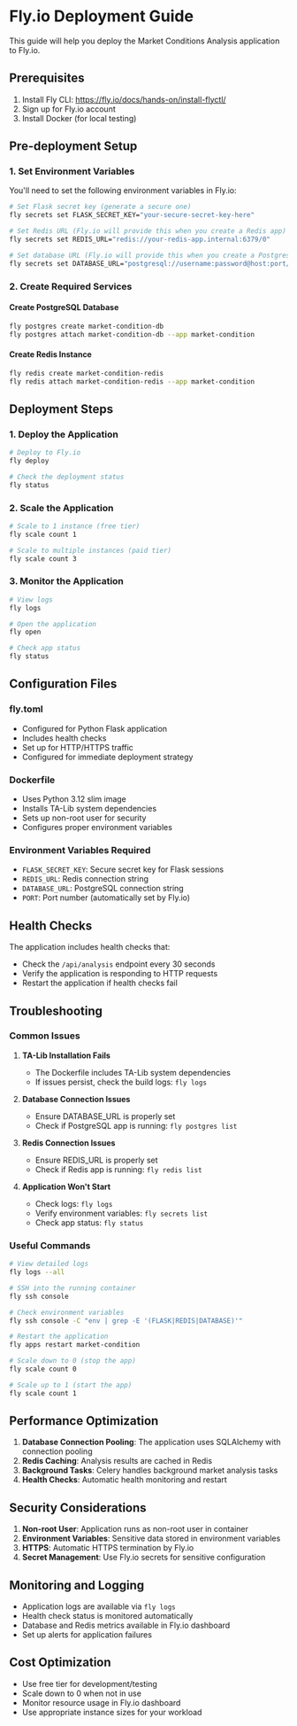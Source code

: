 # Fly.io Deployment Guide

This guide will help you deploy the Market Conditions Analysis application to Fly.io.

## Prerequisites

1. Install Fly CLI: https://fly.io/docs/hands-on/install-flyctl/
2. Sign up for Fly.io account
3. Install Docker (for local testing)

## Pre-deployment Setup

### 1. Set Environment Variables

You'll need to set the following environment variables in Fly.io:

```bash
# Set Flask secret key (generate a secure one)
fly secrets set FLASK_SECRET_KEY="your-secure-secret-key-here"

# Set Redis URL (Fly.io will provide this when you create a Redis app)
fly secrets set REDIS_URL="redis://your-redis-app.internal:6379/0"

# Set database URL (Fly.io will provide this when you create a Postgres app)
fly secrets set DATABASE_URL="postgresql://username:password@host:port/database"
```

### 2. Create Required Services

#### Create PostgreSQL Database
```bash
fly postgres create market-condition-db
fly postgres attach market-condition-db --app market-condition
```

#### Create Redis Instance
```bash
fly redis create market-condition-redis
fly redis attach market-condition-redis --app market-condition
```

## Deployment Steps

### 1. Deploy the Application
```bash
# Deploy to Fly.io
fly deploy

# Check the deployment status
fly status
```

### 2. Scale the Application
```bash
# Scale to 1 instance (free tier)
fly scale count 1

# Scale to multiple instances (paid tier)
fly scale count 3
```

### 3. Monitor the Application
```bash
# View logs
fly logs

# Open the application
fly open

# Check app status
fly status
```

## Configuration Files

### fly.toml
- Configured for Python Flask application
- Includes health checks
- Set up for HTTP/HTTPS traffic
- Configured for immediate deployment strategy

### Dockerfile
- Uses Python 3.12 slim image
- Installs TA-Lib system dependencies
- Sets up non-root user for security
- Configures proper environment variables

### Environment Variables Required
- `FLASK_SECRET_KEY`: Secure secret key for Flask sessions
- `REDIS_URL`: Redis connection string
- `DATABASE_URL`: PostgreSQL connection string
- `PORT`: Port number (automatically set by Fly.io)

## Health Checks

The application includes health checks that:
- Check the `/api/analysis` endpoint every 30 seconds
- Verify the application is responding to HTTP requests
- Restart the application if health checks fail

## Troubleshooting

### Common Issues

1. **TA-Lib Installation Fails**
   - The Dockerfile includes TA-Lib system dependencies
   - If issues persist, check the build logs: `fly logs`

2. **Database Connection Issues**
   - Ensure DATABASE_URL is properly set
   - Check if PostgreSQL app is running: `fly postgres list`

3. **Redis Connection Issues**
   - Ensure REDIS_URL is properly set
   - Check if Redis app is running: `fly redis list`

4. **Application Won't Start**
   - Check logs: `fly logs`
   - Verify environment variables: `fly secrets list`
   - Check app status: `fly status`

### Useful Commands

```bash
# View detailed logs
fly logs --all

# SSH into the running container
fly ssh console

# Check environment variables
fly ssh console -C "env | grep -E '(FLASK|REDIS|DATABASE)'"

# Restart the application
fly apps restart market-condition

# Scale down to 0 (stop the app)
fly scale count 0

# Scale up to 1 (start the app)
fly scale count 1
```

## Performance Optimization

1. **Database Connection Pooling**: The application uses SQLAlchemy with connection pooling
2. **Redis Caching**: Analysis results are cached in Redis
3. **Background Tasks**: Celery handles background market analysis tasks
4. **Health Checks**: Automatic health monitoring and restart

## Security Considerations

1. **Non-root User**: Application runs as non-root user in container
2. **Environment Variables**: Sensitive data stored in environment variables
3. **HTTPS**: Automatic HTTPS termination by Fly.io
4. **Secret Management**: Use Fly.io secrets for sensitive configuration

## Monitoring and Logging

- Application logs are available via `fly logs`
- Health check status is monitored automatically
- Database and Redis metrics available in Fly.io dashboard
- Set up alerts for application failures

## Cost Optimization

- Use free tier for development/testing
- Scale down to 0 when not in use
- Monitor resource usage in Fly.io dashboard
- Use appropriate instance sizes for your workload 